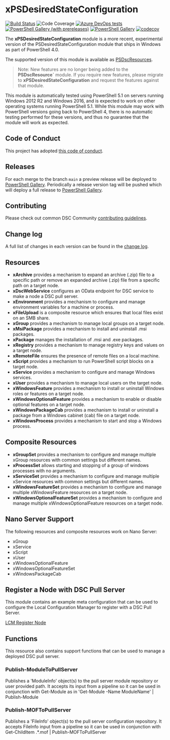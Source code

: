 # xPSDesiredStateConfiguration

[![Build Status](https://dev.azure.com/dsccommunity/xPSDesiredStateConfiguration/_apis/build/status/dsccommunity.xPSDesiredStateConfiguration?branchName=main)](https://dev.azure.com/dsccommunity/xPSDesiredStateConfiguration/_build/latest?definitionId=8&branchName=main)
![Code Coverage](https://img.shields.io/azure-devops/coverage/dsccommunity/xPSDesiredStateConfiguration/8/main)
[![Azure DevOps tests](https://img.shields.io/azure-devops/tests/dsccommunity/xPSDesiredStateConfiguration/8/main)](https://dsccommunity.visualstudio.com/xPSDesiredStateConfiguration/_test/analytics?definitionId=8&contextType=build)
[![PowerShell Gallery (with prereleases)](https://img.shields.io/powershellgallery/vpre/xPSDesiredStateConfiguration?label=xPSDesiredStateConfiguration%20Preview)](https://www.powershellgallery.com/packages/xPSDesiredStateConfiguration/)
[![PowerShell Gallery](https://img.shields.io/powershellgallery/v/xPSDesiredStateConfiguration?label=xPSDesiredStateConfiguration)](https://www.powershellgallery.com/packages/xPSDesiredStateConfiguration/)
[![codecov](https://codecov.io/gh/dsccommunity/xPSDesiredStateConfiguration/branch/main/graph/badge.svg)](https://codecov.io/gh/dsccommunity/xPSDesiredStateConfiguration)

The **xPSDesiredStateConfiguration** module is a more recent, experimental
version of the PSDesiredStateConfiguration module that ships in Windows as part
of PowerShell 4.0.

The supported version of this module is available as
[PSDscResources](https://github.com/PowerShell/PSDscResources).

> Note: New features are no longer being added to the **PSDscResource`** module.
> If you require new features, please migrate to **xPSDesiredStateConfiguration**
> and request the features against that module.

This module is automatically tested using PowerShell 5.1 on servers running
Windows 2012 R2 and Windows 2016, and is expected to work on other operating
systems running PowerShell 5.1. While this module may work with PowerShell
versions going back to PowerShell 4, there is no automatic testing performed
for these versions, and thus no guarantee that the module will work as
expected.

## Code of Conduct

This project has adopted [this code of conduct](CODE_OF_CONDUCT.md).

## Releases

For each merge to the branch `main` a preview release will be
deployed to [PowerShell Gallery](https://www.powershellgallery.com/).
Periodically a release version tag will be pushed which will deploy a
full release to [PowerShell Gallery](https://www.powershellgallery.com/).

## Contributing

Please check out common DSC Community [contributing guidelines](https://dsccommunity.org/guidelines/contributing).

## Change log

A full list of changes in each version can be found in the [change log](CHANGELOG.md).

## Resources

- **xArchive** provides a mechanism to expand an archive (.zip) file to a
  specific path or remove an expanded archive (.zip) file from a specific path
  on a target node.
- **xDscWebService** configures an OData endpoint for DSC service to make a
  node a DSC pull server.
- **xEnvironment** provides a mechanism to configure and manage environment
  variables for a machine or process.
- **xFileUpload** is a composite resource which ensures that local files exist
  on an SMB share.
- **xGroup** provides a mechanism to manage local groups on a target node.
- **xMsiPackage** provides a mechanism to install and uninstall .msi packages.
- **xPackage** manages the installation of .msi and .exe packages.
- **xRegistry** provides a mechanism to manage registry keys and values on a
  target node.
- **xRemoteFile** ensures the presence of remote files on a local machine.
- **xScript** provides a mechanism to run PowerShell script blocks on a target
  node.
- **xService** provides a mechanism to configure and manage Windows services.
- **xUser** provides a mechanism to manage local users on the target node.
- **xWindowsFeature** provides a mechanism to install or uninstall Windows
  roles or features on a target node.
- **xWindowsOptionalFeature** provides a mechanism to enable or disable
  optional features on a target node.
- **xWindowsPackageCab** provides a mechanism to install or uninstall a package
  from a Windows cabinet (cab) file on a target node.
- **xWindowsProcess** provides a mechanism to start and stop a Windows process.

## Composite Resources

- **xGroupSet** provides a mechanism to configure and manage multiple xGroup
  resources with common settings but different names.
- **xProcessSet** allows starting and stopping of a group of windows processes
  with no arguments.
- **xServiceSet** provides a mechanism to configure and manage multiple
  xService resources with common settings but different names.
- **xWindowsFeatureSet** provides a mechanism to configure and manage multiple
  xWindowsFeature resources on a target node.
- **xWindowsOptionalFeatureSet** provides a mechanism to configure and manage
  multiple xWindowsOptionalFeature resources on a target node.

## Nano Server Support

The following resources and composite resources work on Nano Server:

- xGroup
- xService
- xScript
- xUser
- xWindowsOptionalFeature
- xWindowsOptionalFeatureSet
- xWindowsPackageCab

## Register a Node with DSC Pull Server

This module contains an example meta configuration that can be used to configure
the Local Configuration Manager to register with a DSC Pull Server.

[LCM Register Node](\source\Examples\LCM\LCM_Register_Node_Config.ps1)

## Functions

This resource also contains support functions that can be used to manage a deployed
DSC pull server.

### Publish-ModuleToPullServer

Publishes a 'ModuleInfo' object(s) to the pull server module repository or user
provided path. It accepts its input from a pipeline so it can be used in
conjunction with Get-Module as in 'Get-Module -Name ModuleName' |
Publish-Module

### Publish-MOFToPullServer

Publishes a 'FileInfo' object(s) to the pull server configuration repository. It
accepts FileInfo input from a pipeline so it can be used in conjunction with
Get-ChildItem .*.mof | Publish-MOFToPullServer
